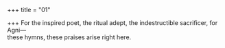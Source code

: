 +++
title = "01"

+++
For the inspired poet, the ritual adept, the indestructible sacrificer,  for Agni—  
these hymns, these praises arise right here.  